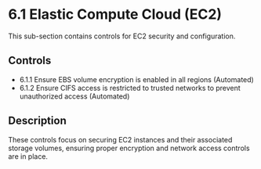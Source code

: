 # 6.1 Elastic Compute Cloud (EC2)

This sub-section contains controls for EC2 security and configuration.

## Controls

- 6.1.1 Ensure EBS volume encryption is enabled in all regions (Automated)
- 6.1.2 Ensure CIFS access is restricted to trusted networks to prevent unauthorized access (Automated)

## Description

These controls focus on securing EC2 instances and their associated storage volumes, ensuring proper encryption and network access controls are in place.
